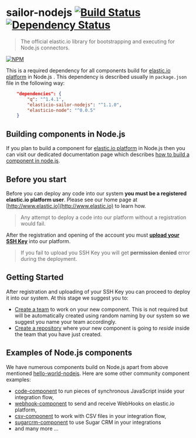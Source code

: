 # sailor-nodejs [![Build Status][travis-image]][travis-url] [![Dependency Status][daviddm-image]][daviddm-url]

> The official elastic.io library for bootstrapping and executing for Node.js connectors.

[![NPM](https://nodei.co/npm/elasticio-sailor-nodejs.png?downloads=true)](https://nodei.co/npm/elasticio-sailor-nodejs/)

This is a required dependency for all components build for [elastic.io platform](http://www.elastic.io) in Node.js . This dependency is described usually in `package.json` file in the following way:

```json
    "dependencies": {
        "q": "^1.4.1",
        "elasticio-sailor-nodejs": "^1.1.0",
        "elasticio-node": "^0.0.5"
    }
```

## Building components in Node.js

If you plan to build a component for [elastic.io platform](http://www.elastic.io) in Node.js then you can visit our dedicated documentation page which describes [how to build a component in node.js](http://docs.elastic.io/docs/building-a-component-in-nodejs).

## Before you start

Before you can deploy any code into our system **you must be a registered elastic.io platform user**. Please see our home page at [http://www.elastic.io](http://www.elastic.io) to learn how.

> Any attempt to deploy a code into our platform without a registration would fail.

After the registration and opening of the account you must **[upload your SSH Key](http://docs.elastic.io/docs/ssh-key)** into our platform.

> If you fail to upload you SSH Key you will get **permission denied** error during the deployment.

## Getting Started

After registration and uploading of your SSH Key you can proceed to deploy it into our system. At this stage we suggest you to:
* [Create a team](http://docs.elastic.io/page/team-management) to work on your new component. This is not required but will be automatically created using random naming by our system so we suggest you name your team accordingly.
* [Create a repository](http://docs.elastic.io/page/repository-management) where your new component is going to *reside* inside the team that you have just created.

## Examples of Node.js components

We have numerous components build on Node.js apart from above mentioned [hello-world-nodejs](https://github.com/elasticio/hello-world-nodejs). Here are some  other community component examples:

* [code-component](https://github.com/elasticio/code-component) to run pieces of synchronous JavaScript inside your integration flow,
* [webhook-component](https://github.com/elasticio/webhook-component) to send and receive WebHooks on elastic.io platform,
* [csv-component](https://github.com/elasticio/csv-component) to work with CSV files in your integration flow,
* [sugarcrm-component](https://github.com/elasticio/sugarcrm-component) to use Sugar CRM in your integrations
* and many more ...

[travis-image]: https://travis-ci.org/elasticio/sailor-nodejs.svg?branch=master
[travis-url]: https://travis-ci.org/elasticio/sailor-nodejs
[daviddm-image]: https://david-dm.org/elasticio/sailor-nodejs.svg?theme=shields.io
[daviddm-url]: https://david-dm.org/elasticio/sailor-nodejs
